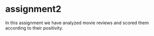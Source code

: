 # assignment2

In this assignment we have analyzed movie reviews and scored them according to their positivity. 
